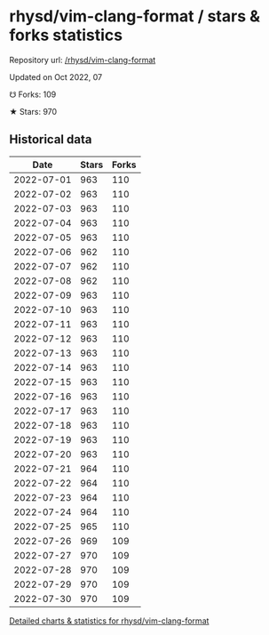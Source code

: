 # rhysd/vim-clang-format / stars & forks statistics

Repository url: [/rhysd/vim-clang-format](https://github.com/rhysd/vim-clang-format)

Updated on Oct 2022, 07

☋ Forks: 109

★ Stars: 970

## Historical data
| Date | Stars | Forks |
|------|-------|-------|
| 2022-07-01 | 963 | 110 | 
| 2022-07-02 | 963 | 110 | 
| 2022-07-03 | 963 | 110 | 
| 2022-07-04 | 963 | 110 | 
| 2022-07-05 | 963 | 110 | 
| 2022-07-06 | 962 | 110 | 
| 2022-07-07 | 962 | 110 | 
| 2022-07-08 | 962 | 110 | 
| 2022-07-09 | 963 | 110 | 
| 2022-07-10 | 963 | 110 | 
| 2022-07-11 | 963 | 110 | 
| 2022-07-12 | 963 | 110 | 
| 2022-07-13 | 963 | 110 | 
| 2022-07-14 | 963 | 110 | 
| 2022-07-15 | 963 | 110 | 
| 2022-07-16 | 963 | 110 | 
| 2022-07-17 | 963 | 110 | 
| 2022-07-18 | 963 | 110 | 
| 2022-07-19 | 963 | 110 | 
| 2022-07-20 | 963 | 110 | 
| 2022-07-21 | 964 | 110 | 
| 2022-07-22 | 964 | 110 | 
| 2022-07-23 | 964 | 110 | 
| 2022-07-24 | 964 | 110 | 
| 2022-07-25 | 965 | 110 | 
| 2022-07-26 | 969 | 109 | 
| 2022-07-27 | 970 | 109 | 
| 2022-07-28 | 970 | 109 | 
| 2022-07-29 | 970 | 109 | 
| 2022-07-30 | 970 | 109 | 


[Detailed charts & statistics for rhysd/vim-clang-format](https://reviewgithub.com/rep/rhysd/vim-clang-format)
